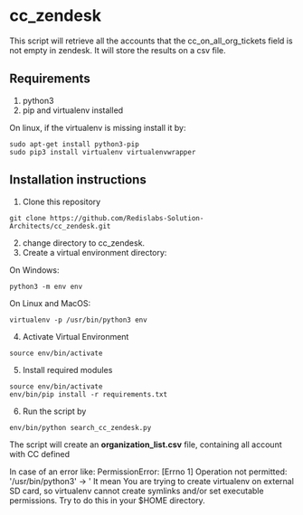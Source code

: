 # cc_zendesk

This script will retrieve all the accounts that the cc_on_all_org_tickets field is not empty in zendesk.
It will store the results on a csv file.

## Requirements
1. python3
2. pip and virtualenv installed

On linux, if the virtualenv is missing install it by:

```
sudo apt-get install python3-pip
sudo pip3 install virtualenv virtualenvwrapper
```

 

## Installation instructions



1. Clone this repository 
```
git clone https://github.com/Redislabs-Solution-Architects/cc_zendesk.git
```
2. change directory to cc_zendesk.
3. Create a virtual environment directory:

On Windows:
```
python3 -m env env
```
On Linux and MacOS:
```
virtualenv -p /usr/bin/python3 env
```

4. Activate Virtual Environment 

```
source env/bin/activate
```

5. Install required modules
```
source env/bin/activate
env/bin/pip install -r requirements.txt
```

6. Run the script by
```
env/bin/python search_cc_zendesk.py
```
The script will create an **organization_list.csv** file, containing all account with CC defined

In case of an error like:
PermissionError: [Errno 1] Operation not permitted: '/usr/bin/python3' -> '
It mean You are trying to create virtualenv on external SD card, so virtualenv cannot create symlinks and/or set executable permissions. Try to do this in your $HOME directory.
